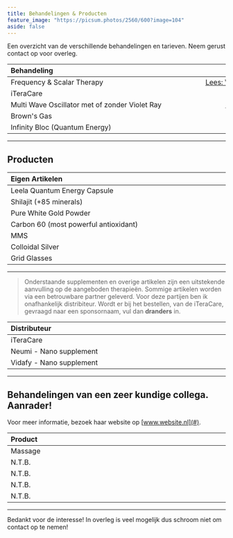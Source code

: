 ```yaml
---
title: Behandelingen & Producten
feature_image: "https://picsum.photos/2560/600?image=104"
aside: false
---
```


Een overzicht van de verschillende behandelingen en tarieven. Neem gerust contact op voor overleg.
<html>
<style>
table th:first-of-type {
    width: 33%;
    min-width: 400px;
}
table th:nth-of-type(2) {
    width: 33%;
    min-width: 400px;
    align-content: center;
}
table th:nth-of-type(3) {
    width: 33%;
    min-width: 200px;
    align-content: right;
}
table tr:first-of-type {
    width: 33%;
    min-width: 400px;
    align-content: right;
}
table tr:nth-of-type(2) {
    width: 33%;
    min-width: 400px;
    align-content: left;
}
table tr:nth-of-type(3) {
    width: 33%;
    min-width: 200px;
    align-content: left;
}
</style>
</html>

| **Behandeling** | **Info** | **Vergoeding** |
| :---         |     :---:      |          ---: |
| Frequency & Scalar Therapy | [Lees: Wat is frequentietherapie nou eigenlijk](/downloads/Wat_is_frequentietheraie_nou_eigenlijk.pdf) | € 25,- per uur 
| iTeraCare | [Lees: iTeraCare beschrijving](/downloads/iTeraCare_beschrijving.pdf) | € 25,- per uur 
| Multi Wave Oscillator met of zonder Violet Ray |  [Lees: Instructions MWO session](/downloads/Instructions_for_preparing_for_the_MWO_session.pdf) | € 15,- per 10 min
| Brown's Gas | [Lees meer](http://#/) | € 15,- per 30 min
| Infinity Bloc (Quantum Energy) | [Lees meer](http://#/) | Altijd inbegrepen

---

## Producten

| **Eigen Artikelen** | **Info** | **Vergoeding** |
| :---         |     :---:      |          ---: |
| Leela Quantum Energy Capsule | [Bestellen](/contact/) |         € 40,-
| Shilajit (+85 minerals) | [Bestellen](/contact/) |              € 75,- (50 gr)
| Pure White Gold Powder | [Bestellen](/contact/) |               € 75,- (0.2 gr)
| Carbon 60 (most powerful antioxidant) | [Bestellen](/contact/) | € 40,- (100 ml)
| MMS | [Bestellen](#/contact/) |                                  € 20,-
| Colloidal Silver | [Bestellen](/contact/) |                      € 10,- (100 ml)
| Grid Glasses | [Bestellen](/contact/) |                          € 15,- 

---

> Onderstaande supplementen en overige artikelen zijn een uitstekende aanvulling op de aangeboden therapieën. Sommige artikelen worden via een betrouwbare partner geleverd. Voor deze partijen ben ik onafhankelijk distribiteur. Wordt er bij het bestellen, van de iTeraCare, gevraagd naar een sponsornaam, vul dan **dranders** in.

| **Distributeur** | **Info** | **Vergoeding** |
| :---         |     :---:      |          ---: |
| iTeraCare | [Bestellen](https://www.thzforyou.nl/producten-thz/) | [Zie website](https://www.thzforyou.nl/producten-thz/)
| Neumi - Nano supplement | [Bestellen](https://dokteranders.neumi.com/) | [Zie website](https://dokteranders.neumi.com/)
| Vidafy - Nano supplement | [Bestellen](https://vidafyglobal.com/dranders) | [Zie website](https://vidafyglobal.com/dranders) 

--- 

## Behandelingen van een zeer kundige collega. Aanrader!
Voor meer informatie, bezoek haar website op [www.website.nl](#).

| **Product** | **Info** | **Vergoeding** |
| :---         |     :---:      |          ---: |
| Massage | [Bestellen](https://www.thzforyou.nl/producten-thz/) | N.T.B. 
| N.T.B. | [Bestellen](https://dokteranders.neumi.com/) | N.T.B. 
| N.T.B. | [Bestellen](/contact/) | N.T.B. 
| N.T.B. | [Bestellen](https://vidafyglobal.com/dranders) | N.T.B. 
| N.T.B. | [Bestellen](/contact/) | N.T.B. 

---

Bedankt voor de interesse! In overleg is veel mogelijk dus schroom niet om contact op te nemen! 

